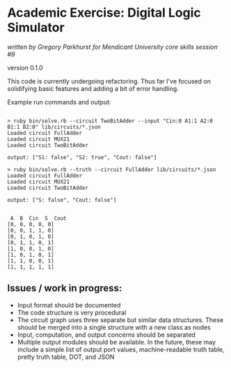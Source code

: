 # Academic Exercise: Digital Logic Simulator

_written by Gregory Parkhurst for Mendicant University core skills session #9_

version 0.1.0

This code is currently undergoing refactoring. Thus far I've focused on solidifying basic features and adding a bit of error handling.

Example run commands and output:

````

> ruby bin/solve.rb --circuit TwoBitAdder --input "Cin:0 A1:1 A2:0 B1:1 B2:0" lib/circuits/*.json
Loaded circuit FullAdder
Loaded circuit MUX21
Loaded circuit TwoBitAdder

output: ["S1: false", "S2: true", "Cout: false"]

> ruby bin/solve.rb --truth --circuit FullAdder lib/circuits/*.json
Loaded circuit FullAdder
Loaded circuit MUX21
Loaded circuit TwoBitAdder

output: ["S: false", "Cout: false"]


 A  B  Cin  S  Cout
[0, 0, 0, 0, 0]
[0, 0, 1, 1, 0]
[0, 1, 0, 1, 0]
[0, 1, 1, 0, 1]
[1, 0, 0, 1, 0]
[1, 0, 1, 0, 1]
[1, 1, 0, 0, 1]
[1, 1, 1, 1, 1]
````

## Issues / work in progress:

- Input format should be documented
- The code structure is very procedural
- The circuit graph uses three separate but similar data structures. These should be merged into a single structure with a new class as nodes
- Input, computation, and output concerns should be separated
- Multiple output modules should be available. In the future, these may include a simple list of output port values, machine-readable truth table, pretty truth table, DOT, and JSON
